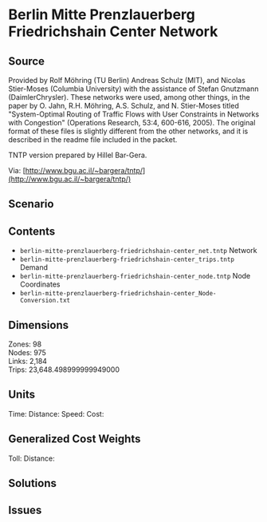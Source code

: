 # Berlin Mitte Prenzlauerberg Friedrichshain Center Network

## Source  
Provided by Rolf Möhring (TU Berlin) Andreas Schulz (MIT), and Nicolas Stier-Moses (Columbia University) with the assistance of Stefan Gnutzmann (DaimlerChrysler). These networks were used, among other things, in the paper by O. Jahn, R.H. Möhring, A.S. Schulz, and N. Stier-Moses titled "System-Optimal Routing of Traffic Flows with User Constraints in Networks with Congestion" (Operations Research, 53:4, 600-616, 2005). The original format of these files is slightly different from the other networks, and it is described in the readme file included in the packet.
 
TNTP version prepared by Hillel Bar-Gera.

Via: [http://www.bgu.ac.il/~bargera/tntp/](http://www.bgu.ac.il/~bargera/tntp/)  

## Scenario


## Contents

 - `berlin-mitte-prenzlauerberg-friedrichshain-center_net.tntp` Network  
 - `berlin-mitte-prenzlauerberg-friedrichshain-center_trips.tntp` Demand  
 - `berlin-mitte-prenzlauerberg-friedrichshain-center_node.tntp`  Node Coordinates  
 - `berlin-mitte-prenzlauerberg-friedrichshain-center_Node-Conversion.txt` 

## Dimensions  
Zones: 98  
Nodes: 975  
Links: 2,184  
Trips: 23,648.498999999949000  

## Units
Time:
Distance: 
Speed: 
Cost: 

## Generalized Cost Weights
Toll: 
Distance: 

## Solutions

## Issues  
